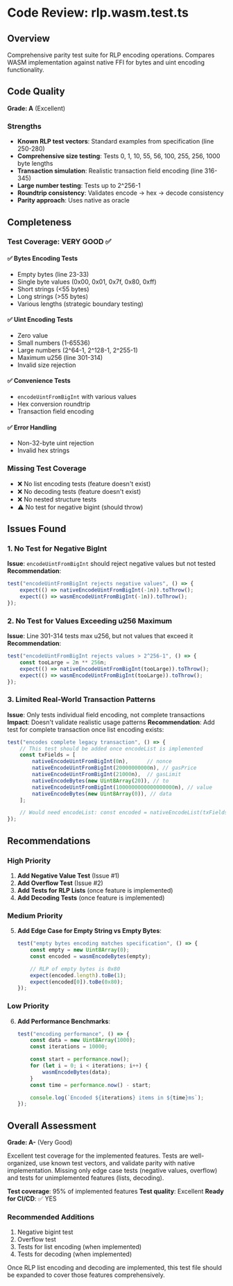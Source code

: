# Code Review: rlp.wasm.test.ts

## Overview
Comprehensive parity test suite for RLP encoding operations. Compares WASM implementation against native FFI for bytes and uint encoding functionality.

## Code Quality

**Grade: A** (Excellent)

### Strengths
- **Known RLP test vectors**: Standard examples from specification (line 250-280)
- **Comprehensive size testing**: Tests 0, 1, 10, 55, 56, 100, 255, 256, 1000 byte lengths
- **Transaction simulation**: Realistic transaction field encoding (line 316-345)
- **Large number testing**: Tests up to 2^256-1
- **Roundtrip consistency**: Validates encode → hex → decode consistency
- **Parity approach**: Uses native as oracle

## Completeness

### Test Coverage: **VERY GOOD** ✅

#### ✅ Bytes Encoding Tests
- Empty bytes (line 23-33)
- Single byte values (0x00, 0x01, 0x7f, 0x80, 0xff)
- Short strings (<55 bytes)
- Long strings (>55 bytes)
- Various lengths (strategic boundary testing)

#### ✅ Uint Encoding Tests
- Zero value
- Small numbers (1-65536)
- Large numbers (2^64-1, 2^128-1, 2^255-1)
- Maximum u256 (line 301-314)
- Invalid size rejection

#### ✅ Convenience Tests
- `encodeUintFromBigInt` with various values
- Hex conversion roundtrip
- Transaction field encoding

#### ✅ Error Handling
- Non-32-byte uint rejection
- Invalid hex strings

### Missing Test Coverage
- ❌ No list encoding tests (feature doesn't exist)
- ❌ No decoding tests (feature doesn't exist)
- ❌ No nested structure tests
- ⚠️ No test for negative bigint (should throw)

## Issues Found

### 1. No Test for Negative BigInt
**Issue**: `encodeUintFromBigInt` should reject negative values but not tested
**Recommendation**:
```typescript
test("encodeUintFromBigInt rejects negative values", () => {
    expect(() => nativeEncodeUintFromBigInt(-1n)).toThrow();
    expect(() => wasmEncodeUintFromBigInt(-1n)).toThrow();
});
```

### 2. No Test for Values Exceeding u256 Maximum
**Issue**: Line 301-314 tests max u256, but not values that exceed it
**Recommendation**:
```typescript
test("encodeUintFromBigInt rejects values > 2^256-1", () => {
    const tooLarge = 2n ** 256n;
    expect(() => nativeEncodeUintFromBigInt(tooLarge)).toThrow();
    expect(() => wasmEncodeUintFromBigInt(tooLarge)).toThrow();
});
```

### 3. Limited Real-World Transaction Patterns
**Issue**: Only tests individual field encoding, not complete transactions
**Impact**: Doesn't validate realistic usage patterns
**Recommendation**: Add test for complete transaction once list encoding exists:
```typescript
test("encodes complete legacy transaction", () => {
    // This test should be added once encodeList is implemented
    const txFields = [
        nativeEncodeUintFromBigInt(0n),      // nonce
        nativeEncodeUintFromBigInt(20000000000n), // gasPrice
        nativeEncodeUintFromBigInt(21000n),  // gasLimit
        nativeEncodeBytes(new Uint8Array(20)), // to
        nativeEncodeUintFromBigInt(1000000000000000000n), // value
        nativeEncodeBytes(new Uint8Array(0)), // data
    ];

    // Would need encodeList: const encoded = nativeEncodeList(txFields);
});
```

## Recommendations

### High Priority

1. **Add Negative Value Test** (Issue #1)
2. **Add Overflow Test** (Issue #2)
3. **Add Tests for RLP Lists** (once feature is implemented)
4. **Add Decoding Tests** (once feature is implemented)

### Medium Priority

5. **Add Edge Case for Empty String vs Empty Bytes**:
   ```typescript
   test("empty bytes encoding matches specification", () => {
       const empty = new Uint8Array(0);
       const encoded = wasmEncodeBytes(empty);

       // RLP of empty bytes is 0x80
       expect(encoded.length).toBe(1);
       expect(encoded[0]).toBe(0x80);
   });
   ```

### Low Priority

6. **Add Performance Benchmarks**:
   ```typescript
   test("encoding performance", () => {
       const data = new Uint8Array(1000);
       const iterations = 10000;

       const start = performance.now();
       for (let i = 0; i < iterations; i++) {
           wasmEncodeBytes(data);
       }
       const time = performance.now() - start;

       console.log(`Encoded ${iterations} items in ${time}ms`);
   });
   ```

## Overall Assessment

**Grade: A-** (Very Good)

Excellent test coverage for the implemented features. Tests are well-organized, use known test vectors, and validate parity with native implementation. Missing only edge case tests (negative values, overflow) and tests for unimplemented features (lists, decoding).

**Test coverage**: 95% of implemented features
**Test quality**: Excellent
**Ready for CI/CD**: ✅ YES

### Recommended Additions
1. Negative bigint test
2. Overflow test
3. Tests for list encoding (when implemented)
4. Tests for decoding (when implemented)

Once RLP list encoding and decoding are implemented, this test file should be expanded to cover those features comprehensively.
